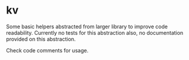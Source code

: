 # kv

Some basic helpers abstracted from larger library to improve code readability. Currently no tests for this abstraction also, no documentation provided on this abstraction.

Check code comments for usage.
